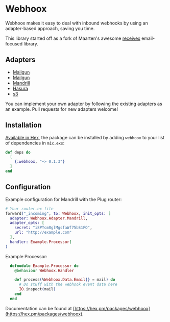 # Webhoox

Webhoox makes it easy to deal with inbound webhooks by using an adapter-based approach, saving you time.

This library started off as a fork of Maarten's awesome [receivex](https://github.com/maartenvanvliet/receivex) email-focused library.

## Adapters

- [Mailgun](./lib/webhoox/adapters/mailersend.ex)
- [Mailgun](./lib/webhoox/adapters/mailgun.ex)
- [Mandrill](./lib/webhoox/adapters/mandrill.ex)
- [Hasura](./lib/webhoox/adapters/hasura.ex)
- [s3](./lib/webhoox/adapters/s3.ex)

You can implement your own adapter by following the existing adapters as an example. Pull requests for new adapters welcome!

## Installation

[Available in Hex](https://hex.pm/packages/webhoox), the package can be installed
by adding `webhoox` to your list of dependencies in `mix.exs`:

```elixir
def deps do
  [
    {:webhoox, "~> 0.1.3"}
  ]
end
```

## Configuration

Example configuration for Mandrill with the Plug router:

```elixir
# Your router.ex file
forward("_incoming", to: Webhoox, init_opts: [
  adapter: Webhoox.Adapter.Mandrill,
  adapter_opts: [
    secret: "i8PTcm8glMgsfaWf75bS1FQ",
    url: "http://example.com"
  ],
  handler: Example.Processor]
)
```

Example Processor:

```elixir
  defmodule Example.Processor do
    @behaviour Webhoox.Handler

    def process(%Webhoox.Data.Email{} = mail) do
      # Do stuff with the webhook event data here
      IO.inspect(mail)
    end
  end
```

Documentation can be found at [https://hex.pm/packages/webhoox](https://hex.pm/packages/webhoox).


